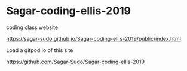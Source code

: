 # Sagar-coding-ellis-2019

coding class website

https://sagar-sudo.github.io/Sagar-coding-ellis-2019/public/index.html

Load a gitpod.io of this site

https://github.com/Sagar-Sudo/Sagar-coding-ellis-2019
